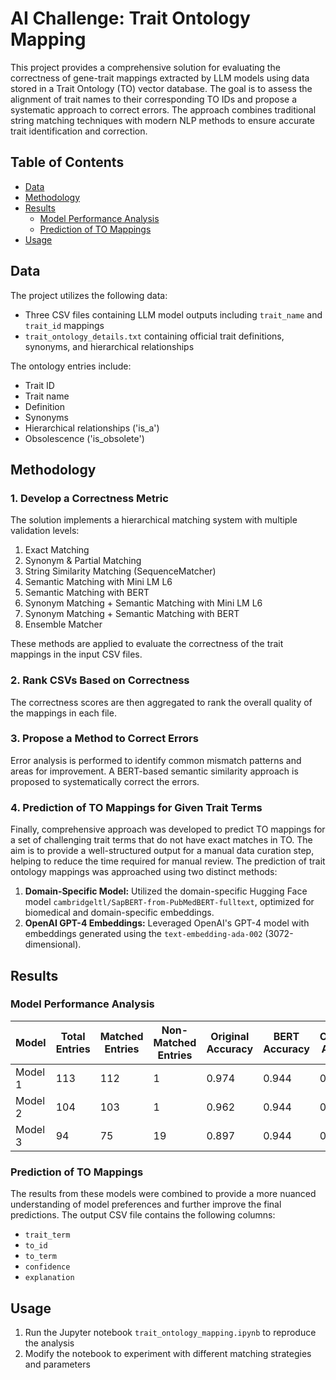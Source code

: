 # AI Challenge: Trait Ontology Mapping

This project provides a comprehensive solution for evaluating the correctness of gene-trait mappings extracted by LLM models using data stored in a Trait Ontology (TO) vector database. The goal is to assess the alignment of trait names to their corresponding TO IDs and propose a systematic approach to correct errors. The approach combines traditional string matching techniques with modern NLP methods to ensure accurate trait identification and correction.

## Table of Contents
- [Data](#data)
- [Methodology](#methodology)
- [Results](#results)
  - [Model Performance Analysis](#model-performance-analysis)
  - [Prediction of TO Mappings](#prediction-of-to-mappings)
- [Usage](#usage)

## Data
The project utilizes the following data:

- Three CSV files containing LLM model outputs including `trait_name` and `trait_id` mappings
- `trait_ontology_details.txt` containing official trait definitions, synonyms, and hierarchical relationships

The ontology entries include:
- Trait ID
- Trait name 
- Definition
- Synonyms
- Hierarchical relationships ('is_a')  
- Obsolescence ('is_obsolete')

## Methodology 
### 1. Develop a Correctness Metric
The solution implements a hierarchical matching system with multiple validation levels:

1. Exact Matching
2. Synonym & Partial Matching
3. String Similarity Matching (SequenceMatcher)
4. Semantic Matching with Mini LM L6
5. Semantic Matching with BERT
6. Synonym Matching + Semantic Matching with Mini LM L6
7. Synonym Matching + Semantic Matching with BERT
8. Ensemble Matcher

These methods are applied to evaluate the correctness of the trait mappings in the input CSV files. 

### 2. Rank CSVs Based on Correctness
The correctness scores are then aggregated to rank the overall quality of the mappings in each file.

### 3. Propose a Method to Correct Errors
Error analysis is performed to identify common mismatch patterns and areas for improvement. A BERT-based semantic similarity approach is proposed to systematically correct the errors.

### 4. Prediction of TO Mappings for Given Trait Terms
Finally, comprehensive approach was developed to predict TO mappings for a set of challenging trait terms that do not have exact matches in TO. The aim is to provide a well-structured output for a manual data curation step, helping to reduce the time required for manual review.
The prediction of trait ontology mappings was approached using two distinct methods:

1. **Domain-Specific Model:** Utilized the domain-specific Hugging Face model `cambridgeltl/SapBERT-from-PubMedBERT-fulltext`, optimized for biomedical and domain-specific embeddings.
2. **OpenAI GPT-4 Embeddings:** Leveraged OpenAI's GPT-4 model with embeddings generated using the `text-embedding-ada-002` (3072-dimensional).

## Results
### Model Performance Analysis
| Model   | Total Entries | Matched Entries | Non-Matched Entries | Original Accuracy | BERT Accuracy | Combined Accuracy |
|---------|---------------|-----------------|---------------------|-------------------|---------------|-------------------|
| Model 1 | 113           | 112             | 1                   | 0.974             | 0.944         | 0.974             |
| Model 2 | 104           | 103             | 1                   | 0.962             | 0.944         | 0.961             |
| Model 3 | 94            | 75              | 19                  | 0.897             | 0.944         | 0.907             |

### Prediction of TO Mappings
The results from these models were combined to provide a more nuanced understanding of model preferences and further improve the final predictions. The output CSV file contains the following columns:
- `trait_term`
- `to_id`
- `to_term`
- `confidence`
- `explanation`

## Usage
1. Run the Jupyter notebook `trait_ontology_mapping.ipynb` to reproduce the analysis
2. Modify the notebook to experiment with different matching strategies and parameters
